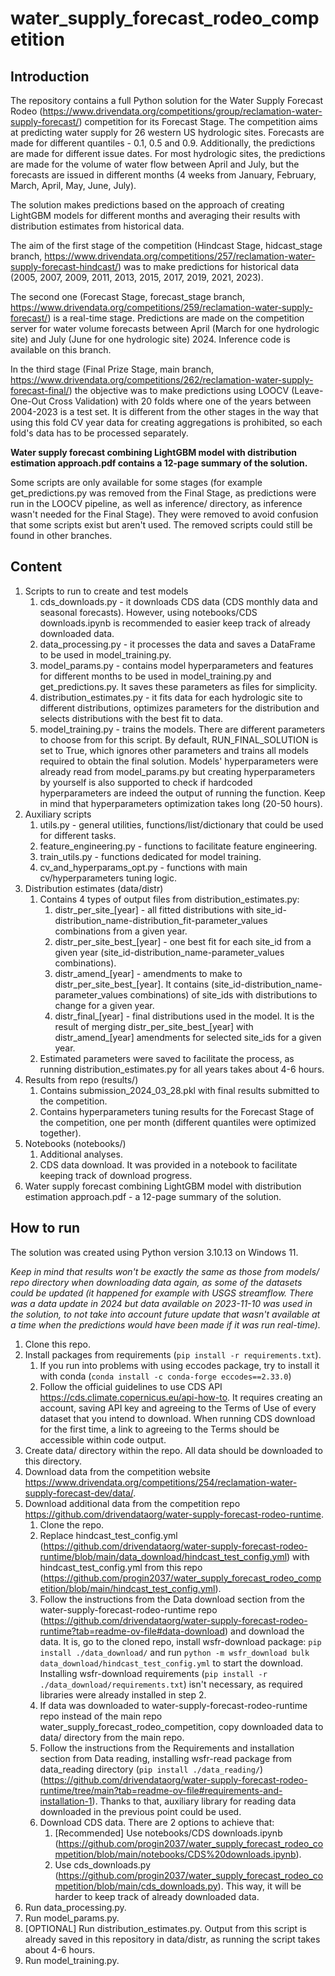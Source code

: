 # water_supply_forecast_rodeo_competition

## Introduction
The repository contains a full Python solution for the Water Supply Forecast Rodeo (https://www.drivendata.org/competitions/group/reclamation-water-supply-forecast/) competition for its Forecast Stage.
The competition aims at predicting water supply for 26 western US hydrologic sites. Forecasts are made for different quantiles - 0.1, 0.5 and 0.9. Additionally, the predictions are made for different
issue dates. For most hydrologic sites, the predictions are made for the volume of water flow between April and July, but the forecasts are issued in different months (4 weeks from January, February, March, April,
May, June, July).

The solution makes predictions based on the approach of creating LightGBM models for different months and averaging their results with distribution estimates from historical data.

The aim of the first stage of the competition (Hindcast Stage, hidcast_stage branch, https://www.drivendata.org/competitions/257/reclamation-water-supply-forecast-hindcast/) was
to make predictions for historical data (2005, 2007, 2009, 2011, 2013, 2015, 2017, 2019, 2021, 2023).

The second one (Forecast Stage, forecast_stage branch, https://www.drivendata.org/competitions/259/reclamation-water-supply-forecast/) is a real-time stage. Predictions are made on the competition
server for water volume forecasts between April (March for one hydrologic site) and July (June for one hydrologic site) 2024. Inference code is available on this branch.

In the third stage (Final Prize Stage, main branch, https://www.drivendata.org/competitions/262/reclamation-water-supply-forecast-final/) the objective was to make predictions using LOOCV
(Leave-One-Out Cross Validation) with 20 folds where one of the years between 2004-2023 is a test set. It is different from the other stages in the way that using this fold CV year data for
creating aggregations is prohibited, so each fold's data has to be processed separately.

**Water supply forecast combining LightGBM model with distribution estimation approach.pdf contains a 12-page summary of the solution.**

Some scripts are only available for some stages (for example get_predictions.py was removed from the Final Stage, as predictions were run in the LOOCV pipeline, as well as inference/ directory,
as inference wasn't needed for the Final Stage). They were removed to avoid confusion that some scripts exist but aren't used. The removed scripts could still be found in other branches.

## Content
1. Scripts to run to create and test models
	1. cds_downloads.py - it downloads CDS data (CDS monthly data and seasonal forecasts). However, using notebooks/CDS downloads.ipynb is recommended to easier keep track of already downloaded data.
	2. data_processing.py - it processes the data and saves a DataFrame to be used in model_training.py.
	3. model_params.py - contains model hyperparameters and features for different months to be used in model_training.py and get_predictions.py. It saves these parameters as files for simplicity.
	4. distribution_estimates.py - it fits data for each hydrologic site to different distributions, optimizes parameters for the distribution and selects distributions with the best fit to data. 
	5. model_training.py - 	trains the models. There are different parameters to choose from for this script. By default, RUN_FINAL_SOLUTION is set to True, which ignores other parameters and
	trains all models required to obtain the final solution. Models' hyperparameters were already read from model_params.py but creating hyperparameters by yourself is also supported to check
	if hardcoded hyperparameters are indeed the output of running the function. Keep in mind that hyperparameters optimization takes long (20-50 hours).
2. Auxiliary scripts
	1. utils.py - general utilities, functions/list/dictionary that could be used for different tasks.
	2. feature_engineering.py - functions to facilitate feature engineering.
	3. train_utils.py - functions dedicated for model training.
	4. cv_and_hyperparams_opt.py - functions with main cv/hyperparameters tuning logic.
3. Distribution estimates (data/distr)
	1. Contains 4 types of output files from distribution_estimates.py:
		1. distr_per_site_[year] - all fitted distributions with site_id-distribution_name-distribution_fit-parameter_values combinations from a given year.
		2. distr_per_site_best_[year] - one best fit for each site_id from a given year (site_id-distribution_name-parameter_values combinations).
		3. distr_amend_[year] - amendments to make to distr_per_site_best_[year]. It contains (site_id-distribution_name-parameter_values combinations) of site_ids with distributions to change
		for a given year.
		4. distr_final_[year] - final distributions used in the model. It is the result of merging distr_per_site_best_[year] with distr_amend_[year] amendments for selected site_ids for a given year.
	2. Estimated parameters were saved to facilitate the process, as running distribution_estimates.py for all years takes about 4-6 hours.
4. Results from repo (results/)
	1. Contains submission_2024_03_28.pkl with final results submitted to the competition.
	2. Contains hyperparameters tuning results for the Forecast Stage of the competition, one per month (different quantiles were optimized together).
5. Notebooks (notebooks/)
	1. Additional analyses.
	2. CDS data download. It was provided in a notebook to facilitate keeping track of download progress.
6. Water supply forecast combining LightGBM model with distribution estimation approach.pdf - a 12-page summary of the solution.
## How to run
The solution was created using Python version 3.10.13 on Windows 11.

*Keep in mind that results won't be exactly the same as those from models/ repo directory when downloading data again, as some of the datasets could be updated (it happened for example
with USGS streamflow. There was a data update in 2024 but data available on 2023-11-10 was used in the solution, to not take into account future update that wasn't available at a time
when the predictions would have been made if it was run real-time).*

1. Clone this repo.
2. Install packages from requirements (`pip install -r requirements.txt`).
	1. If you run into problems with using eccodes package, try to install it with conda (`conda install -c conda-forge eccodes==2.33.0`)
	2. Follow the official guidelines to use CDS API https://cds.climate.copernicus.eu/api-how-to. It requires creating an account, saving API key and agreeing to the Terms of Use
	of every dataset that you intend to download. When running CDS download for the first time, a link to agreeing to the Terms should be accessible within code output.
3. Create data/ directory within the repo. All data should be downloaded to this directory.
4. Download data from the competition website https://www.drivendata.org/competitions/254/reclamation-water-supply-forecast-dev/data/. 
5. Download additional data from the competition repo https://github.com/drivendataorg/water-supply-forecast-rodeo-runtime.
	1. Clone the repo.
	2. Replace hindcast_test_config.yml (https://github.com/drivendataorg/water-supply-forecast-rodeo-runtime/blob/main/data_download/hindcast_test_config.yml)
	with hindcast_test_config.yml from this repo (https://github.com/progin2037/water_supply_forecast_rodeo_competition/blob/main/hindcast_test_config.yml). 
	3. Follow the instructions from the Data download section from the water-supply-forecast-rodeo-runtime repo (https://github.com/drivendataorg/water-supply-forecast-rodeo-runtime?tab=readme-ov-file#data-download)
	and download the data. It is, go to the cloned repo, install wsfr-download package: `pip install ./data_download/` and run `python -m wsfr_download bulk data_download/hindcast_test_config.yml`
	to start the download. Installing wsfr-download requirements (`pip install -r ./data_download/requirements.txt`) isn't necessary, as required libraries were already installed in step 2.
	4. If data was downloaded to water-supply-forecast-rodeo-runtime repo instead of the main repo water_supply_forecast_rodeo_competition, copy downloaded data to data/ directory from the main repo.
	5. Follow the instructions from the Requirements and installation section from Data reading, installing wsfr-read package from data_reading directory (`pip install ./data_reading/`)
	(https://github.com/drivendataorg/water-supply-forecast-rodeo-runtime/tree/main?tab=readme-ov-file#requirements-and-installation-1). Thanks to that, auxiliary library for
	reading data downloaded in the previous point could be used.
	6. Download CDS data. There are 2 options to achieve that:
		1. [Recommended] Use notebooks/CDS downloads.ipynb (https://github.com/progin2037/water_supply_forecast_rodeo_competition/blob/main/notebooks/CDS%20downloads.ipynb).
		2. Use cds_downloads.py (https://github.com/progin2037/water_supply_forecast_rodeo_competition/blob/main/cds_downloads.py). This way, it will be harder to keep track of already downloaded data.
6. Run data_processing.py.
7. Run model_params.py.
8. [OPTIONAL] Run distribution_estimates.py. Output from this script is already saved in this repository in data/distr, as running the script takes about 4-6 hours.
9. Run model_training.py.
